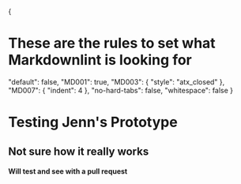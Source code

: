 {
  # These are the rules to set what Markdownlint is looking for
  "default": false,
  "MD001": true,
  "MD003": { "style": "atx_closed" },
  "MD007": { "indent": 4 },
  "no-hard-tabs": false,
  "whitespace": false
}

# Testing Jenn's Prototype

## Not sure how it really works

#### Will test and see with a pull request
